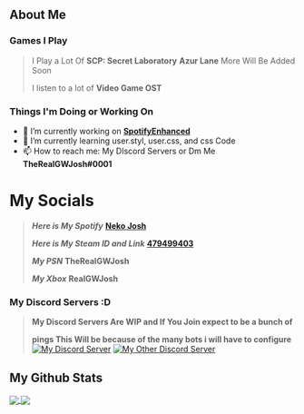 ## About Me
### Games I Play
>
> I Play a Lot Of
> **SCP: Secret Laboratory**
> **Azur Lane**
> More Will Be Added Soon
>
> I listen to a lot of
> **Video Game OST**
>
### Things I'm Doing or Working On

- 🔭 I’m currently working on **[SpotifyEnhanced](https://github.com/TheRealGWJosh/CSS-UserCSS-Themes#1-spotifyenhanced)**
- 🌱 I’m currently learning user.styl, user.css, and css Code
- 📫 How to reach me: My DIscord Servers or Dm Me **TheRealGWJosh#0001**

# My Socials
>
> ***Here is My Spotify*** **[Neko Josh](https://open.spotify.com/user/jonnpetemalava)**
>
> ***Here is My Steam ID and Link*** **[479499403](https://steamcommunity.com/id/TRGWJosh/)**
>
> ***My PSN*** **TheRealGWJosh**
>
> ***My Xbox*** **RealGWJosh**
>
### My Discord Servers :D 
>
> **My Discord Servers Are WIP and If You Join expect to be a bunch of**
>
> **pings This Will be because of the many bots i will have to configure**
[![My Discord Server](https://img.shields.io/discord/797173403505000539?color=gold&label=Joshua%27s%20Facility&logo=discord&logoColor=gold&style=for-the-badge)](https://discord.gg/jmwQxmauwK) [![My Other Discord Server](https://img.shields.io/discord/797173127725580339?color=gold&label=The%20Phantom%20Thieves&logo=discord&logoColor=gold&style=for-the-badge)](https://discord.gg/TNSMQsCWzq)

## My Github Stats 
<a href="https://github.com/therealgwjosh">
  <img align="center" src="https://github-readme-stats.vercel.app/api?username=therealgwjosh&show_icons=true&theme=dark" />
</a>
<a href="https://github.com/therealgwjosh">
  <img align="center" src="https://github-readme-stats.vercel.app/api/top-langs/?username=therealgwjosh&layout=compact&theme=dark" />
</a>

<!--
**TheRealGWJosh/TheRealGWJosh** is a ✨ _special_ ✨ repository because its `README.md` (this file) appears on your GitHub profile.

